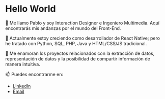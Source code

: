 # Hello World

👋 Me llamo Pablo y soy Interaction Designer e Ingeniero Multimedia. Aquí encontrarás mis andanzas por el mundo del Front-End.

🌱 Actualmente estoy creciendo como desarrollador de React Native; pero he tratado con Python, SQL, PHP, Java y HTML/CSS/JS tradicional.

💞️ Me enamoran los proyectos relacionados con la extracción de datos, representación de datos y la posibilidad de compartir información de manera intuitiva.

📫 Puedes encontrarme en:
- [LinkedIn](https://www.linkedin.com/in/pablogomezponce/)
- [Email](mailto://pgomezponce@gmail.com)


<!---
pgomezponce/pgomezponce is a ✨ special ✨ repository because its `README.md` (this file) appears on your GitHub profile.
You can click the Preview link to take a look at your changes.
--->
